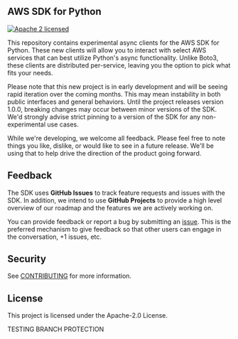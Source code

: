 ## AWS SDK for Python

[![Apache 2 licensed][apache-badge]][apache-url]

[apache-badge]: https://img.shields.io/badge/license-APACHE2-blue.svg
[apache-url]: https://github.com/awslabs/aws-sdk-python/blob/main/LICENSE

This repository contains experimental async clients for the AWS SDK for Python.
These new clients will allow you to interact with select AWS services that can
best utilize Python's async functionality. Unlike Boto3, these clients are
distributed per-service, leaving you the option to pick what fits your needs.

Please note that this new project is in early development and will be seeing
rapid iteration over the coming months. This may mean instability in both
public interfaces and general behaviors. Until the project releases version
1.0.0, breaking changes may occur between minor versions of the SDK. We'd
strongly advise strict pinning to a version of the SDK for any non-experimental
use cases.

While we're developing, we welcome all feedback. Please feel free to note things
you like, dislike, or would like to see in a future release. We'll be using that
to help drive the direction of the product going forward.

## Feedback

The SDK uses **GitHub Issues** to track feature requests and issues with the SDK. In addition,
we intend to use **GitHub Projects** to provide a high level overview of our roadmap and the
features we are actively working on.

You can provide feedback or report a bug by submitting an [issue](https://github.com/awslabs/aws-sdk-python/issues/new/choose).
This is the preferred mechanism to give feedback so that other users can engage in the conversation, +1 issues, etc.

## Security

See [CONTRIBUTING](CONTRIBUTING.md#security-issue-notifications) for more information.

## License

This project is licensed under the Apache-2.0 License.

TESTING BRANCH PROTECTION

